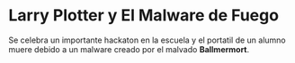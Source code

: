 # Larry Plotter y El Malware de Fuego

Se celebra un importante hackaton en la escuela y el portatil de un alumno
muere debido a un malware creado por el malvado **Ballmermort**.

